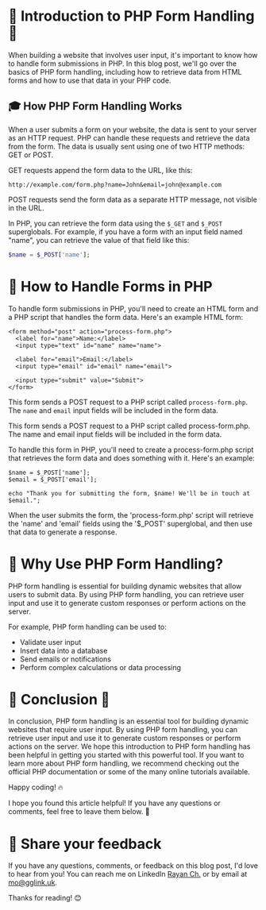 # 📝 Introduction to PHP Form Handling 📝

When building a website that involves user input, it's important to know how to handle form submissions in PHP. In this blog post, we'll go over the basics of PHP form handling, including how to retrieve data from HTML forms and how to use that data in your PHP code.

## 🎓 How PHP Form Handling Works

When a user submits a form on your website, the data is sent to your server as an HTTP request. PHP can handle these requests and retrieve the data from the form. The data is usually sent using one of two HTTP methods: GET or POST.

GET requests append the form data to the URL, like this:

```
http://example.com/form.php?name=John&email=john@example.com
```
POST requests send the form data as a separate HTTP message, not visible in the URL.

In PHP, you can retrieve the form data using the `$_GET` and `$_POST` superglobals. For example, if you have a form with an input field named "name", you can retrieve the value of that field like this:

```php
$name = $_POST['name'];

```
# 🔧 How to Handle Forms in PHP
To handle form submissions in PHP, you'll need to create an HTML form and a PHP script that handles the form data. Here's an example HTML form:

```
<form method="post" action="process-form.php">
  <label for="name">Name:</label>
  <input type="text" id="name" name="name">
  
  <label for="email">Email:</label>
  <input type="email" id="email" name="email">
  
  <input type="submit" value="Submit">
</form>
```
This form sends a POST request to a PHP script called `process-form.php`. The `name` and `email` input fields will be included in the form data.

This form sends a POST request to a PHP script called process-form.php. The name and email input fields will be included in the form data.

To handle this form in PHP, you'll need to create a process-form.php script that retrieves the form data and does something with it. Here's an example:
```
$name = $_POST['name'];
$email = $_POST['email'];

echo "Thank you for submitting the form, $name! We'll be in touch at $email.";
```
When the user submits the form, the 'process-form.php' script will retrieve the 'name' and 'email' fields using the '$_POST' superglobal, and then use that data to generate a response.


# 🤔 Why Use PHP Form Handling?
PHP form handling is essential for building dynamic websites that allow users to submit data. By using PHP form handling, you can retrieve user input and use it to generate custom responses or perform actions on the server.

For example, PHP form handling can be used to:

- Validate user input
- Insert data into a database
- Send emails or notifications
- Perform complex calculations or data processing
# 🎉 Conclusion 🌇

In conclusion, PHP form handling is an essential tool for building dynamic websites that require user input. By using PHP form handling, you can retrieve user input and use it to generate custom responses or perform actions on the server. We hope this introduction to PHP form handling has been helpful in getting you started with this powerful tool. If you want to learn more about PHP form handling, we recommend checking out the official PHP documentation or some of the many online tutorials available.

Happy coding! 🔥

I hope you found this article helpful! If you have any questions or comments, feel free to leave them below. 🙌


# 📣 Share your feedback

If you have any questions, comments, or feedback on this blog post, I'd love to hear from you! You can reach me on LinkedIn [Rayan Ch.](https://www.linkedin.com/in/rayan-ch-b787ab224/) or by email at [mo@gglink.uk](mailto:mo@gglink.uk).

Thanks for reading! 😊
